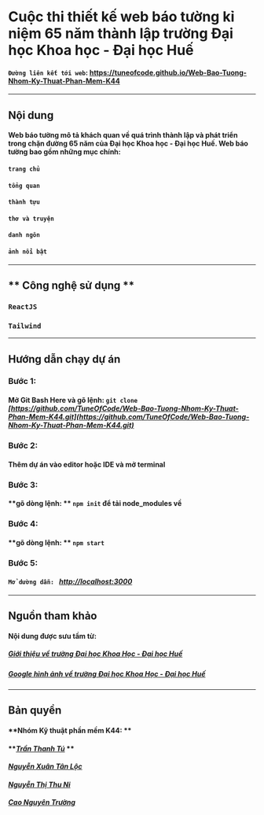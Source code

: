 # **Cuộc thi thiết kế web báo tường kỉ niệm 65 năm thành lập trường Đại học Khoa học - Đại học Huế**

#### **`Đường liên kết tới web`**: https://tuneofcode.github.io/Web-Bao-Tuong-Nhom-Ky-Thuat-Phan-Mem-K44

---

## **Nội dung**

#### **Web báo tường mô tả khách quan về quá trình thành lập và phát triển trong chặn đường** **65 năm của Đại học Khoa học - Đại học Huế. Web báo tường bao gồm những mục chính**:

#### **`trang chủ`**

#### **`tổng quan`**

#### **`thành tựu`**

#### **`thơ và truyện`**

#### **`danh ngôn`**

#### **`ảnh nổi bật`**

---

## ** Công nghệ sử dụng **

### **`ReactJS`**

### **`Tailwind`**

---

## **Hướng dẫn chạy dự án**

### **Bước 1**:

#### **Mở Git Bash Here và gõ lệnh:** **`git clone`** _[https://github.com/TuneOfCode/Web-Bao-Tuong-Nhom-Ky-Thuat-Phan-Mem-K44.git](https://github.com/TuneOfCode/Web-Bao-Tuong-Nhom-Ky-Thuat-Phan-Mem-K44.git)_

### **Bước 2**:

#### **Thêm dự án vào editor hoặc IDE và mở terminal**

### **Bước 3**:

#### **gõ dòng lệnh: ** **`npm init`** **để tải node_modules về**

### **Bước 4**:

#### **gõ dòng lệnh: ** **`npm start`**

### **Bước 5**:

#### **`Mở dường dẫn: `** **_[http://localhost:3000](http://localhost:3000)_**

---

## **Nguồn tham khảo**

#### **Nội dung được sưu tầm từ**:

##### **_[Giới thiệu về trường Đại học Khoa Học - Đại học Huế](http://husc.hueuni.edu.vn/cocautochuc.php)_**

##### **_[Google hình ảnh về trường Đại học Khoa Học - Đại học Huế](https://www.google.com/search?source=univ&tbm=isch&q=%E1%BA%A3nh+tr%C6%B0%E1%BB%9Dng+%C4%91%E1%BA%A1i+h%E1%BB%8Dc+khoa+h%E1%BB%8Dc+Hu%E1%BA%BF)_**

---

## **Bản quyền**

#### **Nhóm Kỹ thuật phần mềm K44: **

#### **_[Trần Thanh Tú](https://www.facebook.com/3T.2208/)_ **

#### **_[Nguyễn Xuân Tân Lộc](https://www.facebook.com/twilight.nxt/)_**

#### **_[Nguyễn Thị Thu Ni](https://www.facebook.com/Thao03.uylinh/)_**

#### **_[Cao Nguyên Trường](https://www.facebook.com/truongcao2012/)_**
